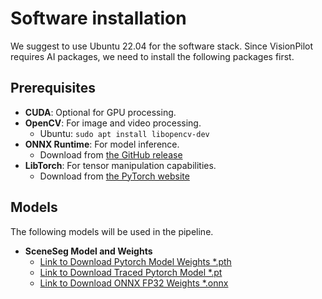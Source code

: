 # Software installation

We suggest to use Ubuntu 22.04 for the software stack.
Since VisionPilot requires AI packages, we need to install the following packages first.

## Prerequisites

* **CUDA**: Optional for GPU processing.
* **OpenCV**: For image and video processing.
  * Ubuntu: `sudo apt install libopencv-dev`
* **ONNX Runtime**: For model inference.
  * Download from [the GitHub release](https://github.com/microsoft/onnxruntime/releases)
* **LibTorch**: For tensor manipulation capabilities.
  * Download from [the PyTorch website](https://pytorch.org/get-started/locally/)

## Models

The following models will be used in the pipeline.

* **SceneSeg Model and Weights**
  * [Link to Download Pytorch Model Weights *.pth](https://drive.google.com/file/d/1vCZMdtd8ZbSyHn1LCZrbNKMK7PQvJHxj/view?usp=sharing)
  * [Link to Download Traced Pytorch Model *.pt](https://drive.google.com/file/d/1G2pKrjEGLGY1ouQdNPh11N-5LlmDI7ES/view?usp=drive_link)
  * [Link to Download ONNX FP32 Weights *.onnx](https://drive.google.com/file/d/1l-dniunvYyFKvLD7k16Png3AsVTuMl9f/view?usp=drive_link)

